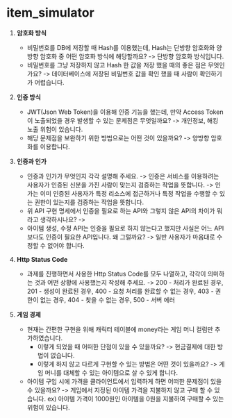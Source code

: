 # item_simulator

1. **암호화 방식**
    - 비밀번호를 DB에 저장할 때 Hash를 이용했는데, Hash는 단방향 암호화와 양방향 암호화 중 어떤 암호화 방식에 해당할까요?
        -> 단방향 암호화 방식입니다.
    - 비밀번호를 그냥 저장하지 않고 Hash 한 값을 저장 했을 때의 좋은 점은 무엇인가요?
        -> 데이터베이스에 저장된 비밀번호 값을 확인 했을 때 사람이 확인하기가 어렵습니다.

2. **인증 방식**
    - JWT(Json Web Token)을 이용해 인증 기능을 했는데, 만약 Access Token이 노출되었을 경우 발생할 수 있는 문제점은 무엇일까요?
        -> 개인정보, 해킹 노출 위험이 있습니다.
    - 해당 문제점을 보완하기 위한 방법으로는 어떤 것이 있을까요?
        -> 양방향 암호화를 이용합니다.
3. **인증과 인가**
    - 인증과 인가가 무엇인지 각각 설명해 주세요.
        -> 인증은 서비스를 이용하려는 사용자가 인증된 신분을 가진 사람이 맞는지 검증하는 작업을 뜻합니다.
        -> 인가는 이미 인증된 사용자가 특정 리소스에 접근하거나 특정 작업을 수행할 수 있는 권한이 있는지를 검증하는 작업을 뜻합니다.
    - 위 API 구현 명세에서 인증을 필요로 하는 API와 그렇지 않은 API의 차이가 뭐라고 생각하시나요?
        -> 
    - 아이템 생성, 수정 API는 인증을 필요로 하지 않는다고 했지만 사실은 어느 API보다도 인증이 필요한 API입니다. 왜 그럴까요?
        -> 일반 사용자가 마음대로 수정할 수 없어야 합니다.
4. **Http Status Code**
    - 과제를 진행하면서 사용한 Http Status Code를 모두 나열하고, 각각이 의미하는 것과 어떤 상황에 사용했는지 작성해 주세요.
        -> 200 - 처리가 완료된 경우, 201 - 생성이 완료된 경우, 400 - 요청 처리를 완료할 수 없는 경우, 403 - 권한이 없는 경우, 404 - 찾을 수 없는 경우, 500 - 서버 에러

5. **게임 경제**
    - 현재는 간편한 구현을 위해 캐릭터 테이블에 money라는 게임 머니 컬럼만 추가하였습니다.
        - 이렇게 되었을 때 어떠한 단점이 있을 수 있을까요?
            -> 현금결제에 대한 방법이 없습니다.
        - 이렇게 하지 않고 다르게 구현할 수 있는 방법은 어떤 것이 있을까요?
            -> 게임 머니를 대체할 수 있는 아이템으로 살 수 있게 합니다.
    - 아이템 구입 시에 가격을 클라이언트에서 입력하게 하면 어떠한 문제점이 있을 수 있을까요?
        -> 게임에서 지정된 아이템 가격을 지불하지 않고 구매 할 수 있습니다.
            ex) 아이템 가격이 1000원인 아이템을 0원을 지불하여 구매할 수 있는 위험이 있습니다.
